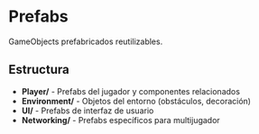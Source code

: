 # Prefabs

GameObjects prefabricados reutilizables.

## Estructura

- **Player/** - Prefabs del jugador y componentes relacionados
- **Environment/** - Objetos del entorno (obstáculos, decoración)
- **UI/** - Prefabs de interfaz de usuario
- **Networking/** - Prefabs específicos para multijugador